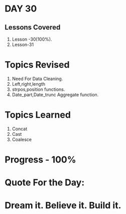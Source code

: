 
# DAY 30
## Lessons Covered
1. Lesson -30(100%).
2. Lesson-31
# Topics Revised
1. Need For Data Cleaning.
2. Left,right,length
3. strpos,position functions.
4. Date_part,Date_trunc Aggregate function.

# Topics Learned
1. Concat
2. Cast
3. Coalesce

# Progress - 100%

# Quote For the Day:

# Dream it. Believe it. Build it.
